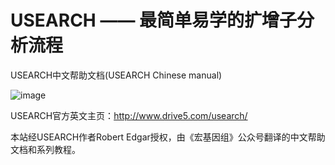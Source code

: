 # USEARCH —— 最简单易学的扩增子分析流程

USEARCH中文帮助文档(USEARCH Chinese manual)

![image](http://www.drive5.com/banner/usearch_home.jpg)

USEARCH官方英文主页：http://www.drive5.com/usearch/

本站经USEARCH作者Robert Edgar授权，由《宏基因组》公众号翻译的中文帮助文档和系列教程。




